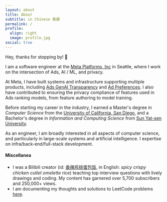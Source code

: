 ```yaml
---
layout: about
title: About
subtitle: in Chinese 桑娜
permalink: /
profile:
  align: right
  image: profile.jpg
social: true
---
```


Hey, thanks for stopping by! 👋

I am a software engineer at the [Meta Platforms, Inc](https://www.meta.com/) in Seattle, where I work on the intersection of Ads, AI / ML, and privacy.

At Meta, I have built systems and infrastructure supporting multiple products, including [Ads GenAI Transparency](https://www.meta.com/help/artificial-intelligence/How-ai-generated-images-in-ads-are-identified-and-labeled-on-Meta/?srsltid=AfmBOorgHv6vEs3x8fTVFI-KSbyRex02PKqPkWqYA4M0Iakw4P-BePV3) and [Ad Preferences](https://www.facebook.com/privacy/guide/ads/). I also have contributed to ensuring the privacy compliance of features used in Ads ranking models, from feature authoring to model training. 

Before starting my career in the industry, I earned a Master's degree in *Computer Science* from the [University of California, San Diego](https://cse.ucsd.edu/), and a Bachelor's degree in *Information and Computing Science* from [Sun Yat-sen University](https://www.sysu.edu.cn/sysuen/).

As an engineer, I am broadly interested in all aspects of computer science, and particularly in large-scale systems and artificial intelligence. I expertise on infra/back-end/full-stack development.

#### Miscellanea
- I was a Bilibili creator (id: [香辣鸡排蛋包饭](https://space.bilibili.com/363956974), in English: *spicy crispy chicken cutlet omelette rice*) teaching top interview questions with lively drawings and coding. My content has garnered over 5,700 subscribers and 250,000+ views.
- I am documenting my thoughts and solutions to LeetCode problems [here](https://nasang.github.io/leetcode/).